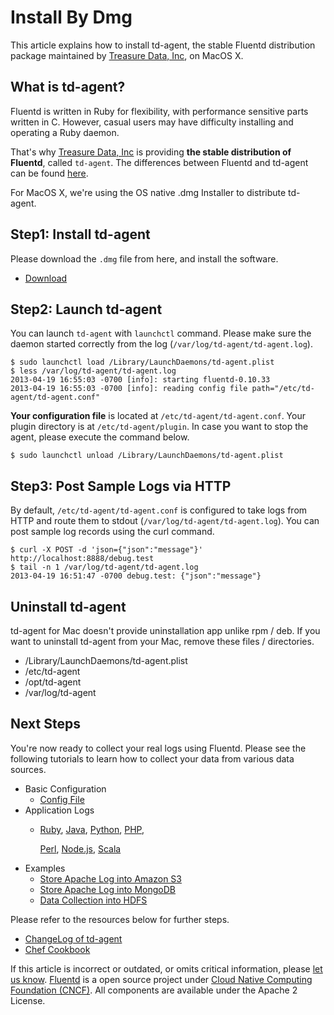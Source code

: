 # Install By Dmg

This article explains how to install td-agent, the stable Fluentd distribution package maintained by [Treasure Data, Inc](http://www.treasuredata.com/), on MacOS X.

## What is td-agent?

Fluentd is written in Ruby for flexibility, with performance sensitive parts written in C. However, casual users may have difficulty installing and operating a Ruby daemon.

That's why [Treasure Data, Inc](http://www.treasuredata.com/) is providing **the stable distribution of Fluentd**, called `td-agent`. The differences between Fluentd and td-agent can be found [here](http://www.fluentd.org/faqs).

For MacOS X, we're using the OS native .dmg Installer to distribute td-agent.

## Step1: Install td-agent

Please download the `.dmg` file from here, and install the software.

* [Download](https://td-agent-package-browser.herokuapp.com/2/macosx)

## Step2: Launch td-agent

You can launch `td-agent` with `launchctl` command. Please make sure the daemon started correctly from the log \(`/var/log/td-agent/td-agent.log`\).

```text
$ sudo launchctl load /Library/LaunchDaemons/td-agent.plist
$ less /var/log/td-agent/td-agent.log
2013-04-19 16:55:03 -0700 [info]: starting fluentd-0.10.33
2013-04-19 16:55:03 -0700 [info]: reading config file path="/etc/td-agent/td-agent.conf"
```

**Your configuration file** is located at `/etc/td-agent/td-agent.conf`. Your plugin directory is at `/etc/td-agent/plugin`. In case you want to stop the agent, please execute the command below.

```text
$ sudo launchctl unload /Library/LaunchDaemons/td-agent.plist
```

## Step3: Post Sample Logs via HTTP

By default, `/etc/td-agent/td-agent.conf` is configured to take logs from HTTP and route them to stdout \(`/var/log/td-agent/td-agent.log`\). You can post sample log records using the curl command.

```text
$ curl -X POST -d 'json={"json":"message"}' http://localhost:8888/debug.test
$ tail -n 1 /var/log/td-agent/td-agent.log
2013-04-19 16:51:47 -0700 debug.test: {"json":"message"}
```

## Uninstall td-agent

td-agent for Mac doesn't provide uninstallation app unlike rpm / deb. If you want to uninstall td-agent from your Mac, remove these files / directories.

* /Library/LaunchDaemons/td-agent.plist
* /etc/td-agent
* /opt/td-agent
* /var/log/td-agent

## Next Steps

You're now ready to collect your real logs using Fluentd. Please see the following tutorials to learn how to collect your data from various data sources.

* Basic Configuration
  * [Config File](../configuration/config-file.md)
* Application Logs
  * [Ruby](ruby.md), [Java](java.md), [Python](python.md), [PHP](php.md),

    [Perl](perl.md), [Node.js](nodejs.md), [Scala](scala.md)
* Examples
  * [Store Apache Log into Amazon S3](apache-to-s3.md)
  * [Store Apache Log into MongoDB](apache-to-mongodb.md)
  * [Data Collection into HDFS](http-to-hdfs.md)

Please refer to the resources below for further steps.

* [ChangeLog of td-agent](http://docs.treasuredata.com/articles/td-agent-changelog)
* [Chef Cookbook](https://github.com/treasure-data/chef-td-agent/)

If this article is incorrect or outdated, or omits critical information, please [let us know](https://github.com/fluent/fluentd-docs-gitbook/issues?state=open). [Fluentd](http://www.fluentd.org/) is a open source project under [Cloud Native Computing Foundation \(CNCF\)](https://cncf.io/). All components are available under the Apache 2 License.

